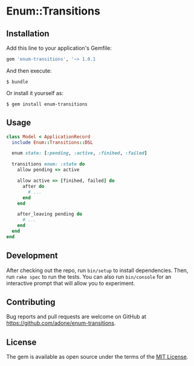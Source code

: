 # Enum::Transitions

## Installation

Add this line to your application's Gemfile:

```ruby
gem 'enum-transitions', '~> 1.0.1
```

And then execute:

    $ bundle

Or install it yourself as:

    $ gem install enum-transitions

## Usage

```ruby
class Model < ApplicationRecord
  include Enum::Transitions::DSL

  enum state: [:pending, :active, :finihed, :failed]

  transitions enum: :state do
    allow pending => active

    allow active => [finihed, failed] do
      after do
        # ...
      end
    end

    after_leaving pending do
      # ...
    end
  end
end
```

## Development

After checking out the repo, run `bin/setup` to install dependencies. Then, run `rake spec` to run the tests. You can also run `bin/console` for an interactive prompt that will allow you to experiment.

## Contributing

Bug reports and pull requests are welcome on GitHub at https://github.com/adone/enum-transitions.

## License

The gem is available as open source under the terms of the [MIT License](https://opensource.org/licenses/MIT).
